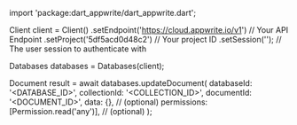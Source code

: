 import 'package:dart_appwrite/dart_appwrite.dart';

Client client = Client()
    .setEndpoint('https://cloud.appwrite.io/v1') // Your API Endpoint
    .setProject('5df5acd0d48c2') // Your project ID
    .setSession(''); // The user session to authenticate with

Databases databases = Databases(client);

Document result = await databases.updateDocument(
    databaseId: '<DATABASE_ID>',
    collectionId: '<COLLECTION_ID>',
    documentId: '<DOCUMENT_ID>',
    data: {}, // (optional)
    permissions: [Permission.read('any')], // (optional)
);
